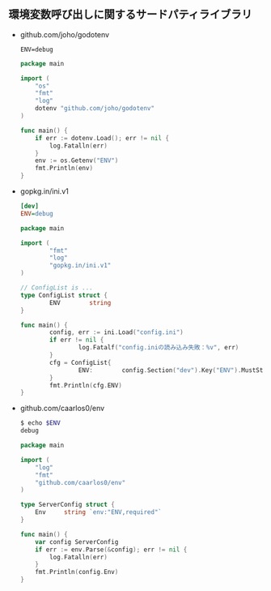 ## 環境変数呼び出しに関するサードパティライブラリ

- github.com/joho/godotenv
    ``` .env
    ENV=debug
    ```
    ``` main.go
    package main

    import (
        "os"
        "fmt"
        "log"
        dotenv "github.com/joho/godotenv"
    )

    func main() {
        if err := dotenv.Load(); err != nil {
            log.Fatalln(err)
        }
        env := os.Getenv("ENV")
        fmt.Println(env)
    }
    ```
- gopkg.in/ini.v1
    ``` config.ini
    [dev]
    ENV=debug
    ```
    ``` main.go
    package main

    import (
            "fmt"
            "log"
            "gopkg.in/ini.v1"
    )

    // ConfigList is ...
    type ConfigList struct {
            ENV        string
    }

    func main() {
            config, err := ini.Load("config.ini")
            if err != nil {
                    log.Fatalf("config.iniの読み込み失敗：%v", err)
            }
            cfg = ConfigList{
                    ENV:        config.Section("dev").Key("ENV").MustString(""),
            }
            fmt.Println(cfg.ENV)
    }
    ```
- github.com/caarlos0/env
    ``` bash
    $ echo $ENV
    debug
    ```
    ``` main.go
    package main

    import (
        "log"
        "fmt"
        "github.com/caarlos0/env"
    )

    type ServerConfig struct {
        Env     string `env:"ENV,required"`
    }

    func main() {
        var config ServerConfig
        if err := env.Parse(&config); err != nil {
            log.Fatalln(err)
        }
        fmt.Println(config.Env)
    }
    ```